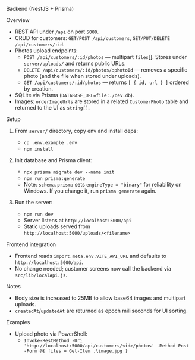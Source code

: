Backend (NestJS + Prisma)

Overview
- REST API under `/api` on port `5000`.
- CRUD for customers: `GET/POST /api/customers`, `GET/PUT/DELETE /api/customers/:id`.
- Photos upload endpoints:
  - `POST /api/customers/:id/photos` — multipart `files`[]. Stores under `server/uploads/` and returns public URLs.
  - `DELETE /api/customers/:id/photos/:photoId` — removes a specific photo (and the file when stored under uploads).
  - `GET /api/customers/:id/photos` — returns `[ { id, url } ]` ordered by creation.
- SQLite via Prisma (`DATABASE_URL=file:./dev.db`).
- Images: `orderImageUrls` are stored in a related `CustomerPhoto` table and returned to the UI as `string[]`.

Setup
1) From `server/` directory, copy env and install deps:
   - `cp .env.example .env`
   - `npm install`

2) Init database and Prisma client:
   - `npx prisma migrate dev --name init`
   - `npm run prisma:generate`
   - Note: `schema.prisma` sets `engineType = "binary"` for reliability on Windows. If you change it, run `prisma generate` again.

3) Run the server:
   - `npm run dev`
   - Server listens at `http://localhost:5000/api`
   - Static uploads served from `http://localhost:5000/uploads/<filename>`

Frontend integration
- Frontend reads `import.meta.env.VITE_API_URL` and defaults to `http://localhost:5000/api`.
- No change needed; customer screens now call the backend via `src/lib/localApi.js`.

Notes
- Body size is increased to 25MB to allow base64 images and multipart uploads.
- `createdAt`/`updatedAt` are returned as epoch milliseconds for UI sorting.

Examples
- Upload photo via PowerShell:
  - `Invoke-RestMethod -Uri 'http://localhost:5000/api/customers/<id>/photos' -Method Post -Form @{ files = Get-Item .\image.jpg }`

